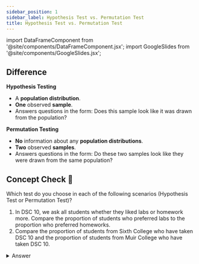 ```yaml
---
sidebar_position: 1
sidebar_label: Hypothesis Test vs. Permutation Test
title: Hypothesis Test vs. Permutation Test
---
```


import DataFrameComponent from '@site/components/DataFrameComponent.jsx';
import GoogleSlides from '@site/components/GoogleSlides.jsx';

## Difference

**Hypothesis Testing**
- A **population distribution**.
- **One** observed **sample**.
- Answers questions in the form: Does this sample look like it was drawn from the population?

**Permutation Testing**
- **No** information about any **population distributions**.
- **Two** observed **samples**.
- Answers questions in the form: Do these two samples look like they were drawn from the same population?


## Concept Check 👀
Which test do you choose in each of the following scenarios (Hypothesis Test or Permutation Test)?

1. In DSC 10, we ask all students whether they liked labs or homework more. Compare the proportion of students who preferred labs to the proportion who preferred homeworks.
2. Compare the proportion of students from Sixth College who have taken DSC 10 and the proportion of students from Muir College who have taken DSC 10.

<details>
<summary>Answer</summary>
1. Hypothesis Test.
2. Permutation Test.

:::tip
If you can find the proportion of group B by only knowing the proportion of group A, then it is a hypothesis test. For instance, in the first scenario, since we know that DSC 10 students like either labs or homework, we can calculate the proportion of students who preferred labs by subtracting the proportion of students who preferred homework from the whole proportion (100%).

However, for the second scenario, we cannot infer one proportion from another. Thus, it is a permutation test.
:::
</details>










